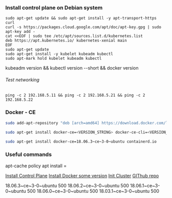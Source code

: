 ### Install control plane on Debian system
~~~
sudo apt-get update && sudo apt-get install -y apt-transport-https curl
curl -s https://packages.cloud.google.com/apt/doc/apt-key.gpg | sudo apt-key add -
cat <<EOF | sudo tee /etc/apt/sources.list.d/kubernetes.list
deb https://apt.kubernetes.io/ kubernetes-xenial main
EOF
sudo apt-get update
sudo apt-get install -y kubelet kubeadm kubectl
sudo apt-mark hold kubelet kubeadm kubectl
~~~
kubeadm version && kubectl version --short && docker version
###### Test networking
~~~
ping -c 2 192.168.5.11 && ping -c 2 192.168.5.21 && ping -c 2 192.168.5.22
~~~

### Docker - CE
~~~sh
sudo add-apt-repository "deb [arch=amd64] https://download.docker.com/linux/ubuntu $(lsb_release -cs) stable"
~~~
~~~sh
sudo apt-get install docker-ce=<VERSION_STRING> docker-ce-cli=<VERSION_STRING> containerd.io
~~~
~~~sh
sudo apt-get install docker-ce=18.06.3~ce~3-0~ubuntu containerd.io
~~~

### Useful commands
apt-cache policy <pkg name>
apt install <pkg nam>=<version>

[Install Control Plane](https://kubernetes.io/docs/setup/production-environment/tools/kubeadm/install-kubeadm/#installing-kubeadm-kubelet-and-kubectl)
[Install Docker some version](https://docs.docker.com/install/linux/docker-ce/ubuntu/)
[Init Cluster](https://kubernetes.io/docs/setup/production-environment/tools/kubeadm/create-cluster-kubeadm/)
[GIThub repo](https://github.com/motousr77/ku)
<!--  -->
18.06.3~ce~3-0~ubuntu 500
18.06.2~ce~3-0~ubuntu 500
18.06.1~ce~3-0~ubuntu 500
18.06.0~ce~3-0~ubuntu 500
18.03.1~ce~3-0~ubuntu 500
